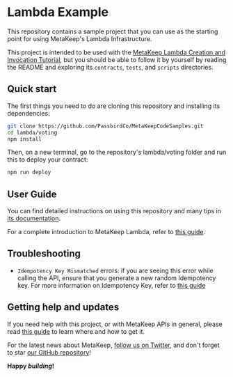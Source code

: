 # Lambda Example

This repository contains a sample project that you can use as the starting point
for using MetaKeep's Lambda Infrastructure.

This project is intended to be used with the
[MetaKeep Lambda Creation and Invocation Tutorial](https://docs.metakeep.xyz/reference/lambda-101), but you should be
able to follow it by yourself by reading the README and exploring its
`contracts`, `tests`, and `scripts` directories.

## Quick start

The first things you need to do are cloning this repository and installing its
dependencies:

```sh
git clone https://github.com/PassbirdCo/MetaKeepCodeSamples.git
cd lambda/voting
npm install
```

Then, on a new terminal, go to the repository's lambda/voting folder and run this to
deploy your contract:

```sh
npm run deploy
```

## User Guide

You can find detailed instructions on using this repository and many tips in [its documentation](https://docs.metakeep.xyz/reference/lambda-101).

For a complete introduction to MetaKeep Lambda, refer to [this guide](https://docs.metakeep.xyz/reference/lambda-101).

## Troubleshooting

- `Idempotency Key Mismatched` errors: if you are seeing this error while calling the API, ensure that you generate a new random Idempotency key. For more information on Idempotency Key, refer to [this guide](https://docs.metakeep.xyz/reference/idempotency-key)

## Getting help and updates

If you need help with this project, or with MetaKeep APIs in general, please read [this guide](https://docs.metakeep.xyz/) to learn where and how to get it.

For the latest news about MetaKeep, [follow us on Twitter](https://twitter.com/metakeep), and don't forget to star [our GitHub repository](https://github.com/PassbirdCo/MetaKeepCodeSamples.git)!

**Happy _building_!**
